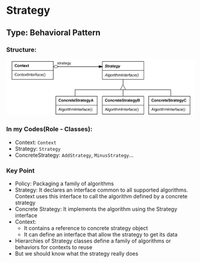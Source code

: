 # Strategy

## Type: Behavioral Pattern

### Structure:
<img src="./strategy.png"/>

### In my Codes(Role - Classes):
- Context: `Context`
- Strategy: `Strategy`
- ConcreteStrategy: `AddStrategy`, `MinusStrategy`...

### Key Point
- Policy: Packaging a family of algorithms
- Strategy:
    It declares an interface common to all supported algorithms. 
    Context uses this interface to call the algorithm defined by a
    concrete strategy
- Concrete Strategy:
    It implements the algorithm using the Strategy interface
- Context:
    - It contains a reference to concrete strategy object
    - It can define an interface that allow the strategy to 
    get its data
- Hierarchies of Strategy classes define a family of algorithms 
  or behaviors for contexts to reuse
- But we should know what the strategy really does